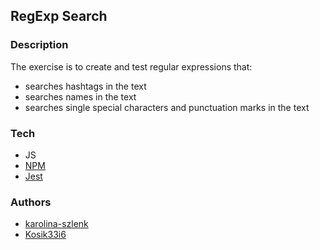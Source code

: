 ## RegExp Search

### Description
The exercise is to create and test regular expressions that:
* searches hashtags in the text
* searches names in the text
* searches single special characters and punctuation marks in the text
	
### Tech
* JS
* [NPM](https://github.com/npm/cli)
* [Jest](https://github.com/facebook/jest)

### Authors
* [karolina-szlenk](https://github.com/karolina-szlenk) 
* [Kosik33i6](https://github.com/Kosik33i6) 